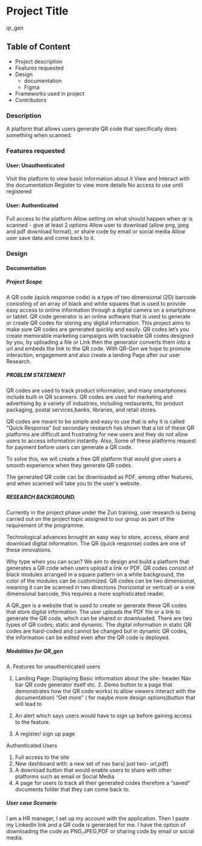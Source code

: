 # Project Title
qr_gen

## Table of Content
* Project description
* Features requested
* Design
  * documentation
  * Figma
* Frameworks used in project
* Contributors
  

### Description
A platform that allows users generate QR code 
that specifically does something when scanned.

### Features requested
#### User: Unauthenticated
Visit the platform to view basic information about it
View and Interact with the documentation
Register to view more details
No access to use until registered
####	User: Authenticated
Full access to the platform
Allow setting on what should happen when qr is scanned - give at least 2 options
Allow user to download (allow png, jpeg and pdf download format), or share code by email or social media
Allow user save data and come back to it.
### Design
#### Documentation

##### Project Scope
A QR code (quick response code) is a type of two dimensional (2D) barcode consisting of an array of black and white squares that is used to provide easy access to online information through a digital camera on a smartphone or tablet. QR code generator is an online software that is used to generate or create QR codes for storing any digital information. This project aims to make sure QR codes are generated quickly and easily. QR codes let’s you create memorable marketing campaigns with trackable QR codes designed by you, by uploading a file or Link then the generator converts them into a url and embeds the link to the QR code. With QR-Gen we hope to promote interaction, engagement and also create a landing Page after our user Research.

##### PROBLEM STATEMENT 
QR codes are used to track product information, and many smartphones include built-in QR scanners. QR codes are used for marketing and advertising by a variety of industries, including restaurants, for product packaging, postal services,banks, libraries, and retail stores.
 
QR codes are meant to be simple and easy to use that is why it is called “Quick Response” but secondary research has shown that a lot of these QR platforms are difficult and frustrating for new users and they do not allow users to access information instantly. Also, Some of these platforms request for payment before users can generate a QR code.
 
To solve this, we will create a free QR platform that would give users a smooth experience when they generate QR codes. 
 
The generated QR code can be downloaded as PDF, among other features, and when scanned will take you to the user's website.

##### RESEARCH BACKGROUND.
 
Currently in the project phase under the Zuri training, user research is being carried out on the project topic assigned to our group as part of the requirement of the programme.
 
Technological advances brought an easy way to store, access, share and download digital information. The QR (quick response) codes are one of these innovations. 
 
Why type when you can scan? 
We aim to design and build a platform that generates a QR code when users upload a link or PDF.
QR codes consist of black modules arranged in a square pattern on a white background, the color of the modules can be customized.
QR codes can be two dimensional, meaning it can be scanned in two directions (horizontal or vertical) or a one dimensional barcode, this requires a more sophisticated reader.
 
A QR_gen is a website that is used to create or generate these QR codes that store digital information. The user uploads the PDF file or a link to generate the QR code, which can be shared or downloaded. There are two types of QR codes; static and dynamic. The digital information in static QR codes are hard-coded and cannot be changed but in dynamic QR codes, the information can be edited even after the QR code is deployed.

##### Modalities for QR_gen
A. Features for unauthenticated users
1. Landing Page: 
         Displaying Basic information about the site-  header 
          Nav bar
          QR code generator itself etc.
           2. Demo button to a page that demonstrates how the QR code works( to allow viewers interact with the documentation)
           “Get more” ( for maybe more design options)button that will lead to
3. An alert which says users would have to sign up before gaining access to the feature.
 
4. A register/ sign up page
 
Authenticated Users
1. Full access to the site
2. New dashboard with: a new set of nav bars( just two- url,pdf)
3. A download button that would enable users to share with other platforms such as email or Social Media 
4. A page for users to track all their generated codes therefore a “saved” documents folder that they can come back to.

##### User case Scenario 
I am a HR manager, I set up my account with the application. Then I paste my LinkedIn link and a QR code is generated for me. I have the option of downloading the code as PNG,JPEG,PDF or sharing code by email or social media.










